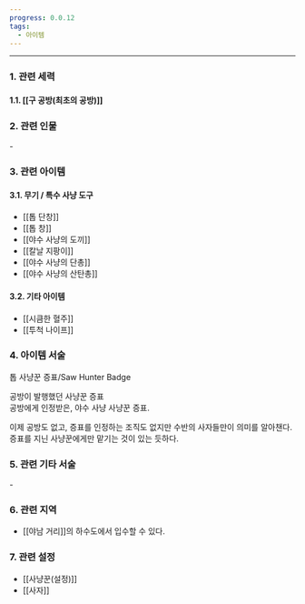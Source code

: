 ```yaml
---
progress: 0.0.12
tags:
  - 아이템
---
```

---
### 1. 관련 세력 
#### 1.1. [[구 공방(최초의 공방)]]

### 2. 관련 인물
\-

### 3. 관련 아이템
#### 3.1. 무기 / 특수 사냥 도구
- [[톱 단창]]
- [[톱 창]]
- [[야수 사냥의 도끼]]
- [[칼날 지팡이]]
- [[야수 사냥의 단총]]
- [[야수 사냥의 산탄총]]
#### 3.2. 기타 아이템
- [[시큼한 혈주]]
- [[투척 나이프]]


### 4. 아이템 서술
톱 사냥꾼 증표/Saw Hunter Badge

공방이 발행했던 사냥꾼 증표  
공방에게 인정받은, 야수 사냥 사냥꾼 증표.  
  
이제 공방도 없고, 증표를 인정하는 조직도 없지만 수반의 사자들만이 의미를 알아챈다.  
증표를 지닌 사냥꾼에게만 맡기는 것이 있는 듯하다.

### 5. 관련 기타 서술
\-

### 6. 관련 지역
- [[야남 거리]]의 하수도에서 입수할 수 있다.

### 7. 관련 설정
- [[사냥꾼(설정)]]
- [[사자]]